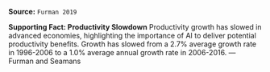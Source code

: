 **Source:** `Furman 2019`

**Supporting Fact: Productivity Slowdown**
Productivity growth has slowed in advanced economies, highlighting the importance of AI to deliver potential productivity benefits. Growth has slowed from a 2.7% average growth rate in 1996-2006 to a 1.0% average annual growth rate in 2006-2016. — Furman and Seamans

